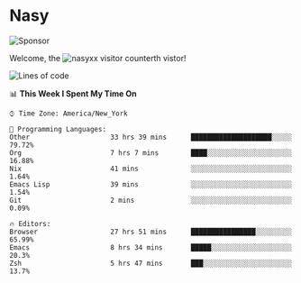 # Nasy

<!--
<p align="center">
<img height="200" src="https://github-readme-stats.vercel.app/api?username=nasyxx&count_private=true&show_icons=true&theme=dracula&include_all_commits=true"/>
<img height="200" src="https://github-readme-stats.vercel.app/api/top-langs/?username=nasyxx&theme=dracula&hide=html,jupyter+notebook&count_private=true&show_icons=true"/>
</p>

  
----------------
-->

![Sponsor](https://img.shields.io/static/v1.svg?label=Sponsor&message=%E2%9D%A4&logo=GitHub&style=flat&color=pink)
 
Welcome, the ![nasyxx visitor counter](https://count.getloli.com/get/@nasyxx?theme=rule34)th vistor!
 
<!--START_SECTION:waka-->
![Lines of code](https://img.shields.io/badge/From%20Hello%20World%20I%27ve%20Written-5.4%20million%20lines%20of%20code-blue)

📊 **This Week I Spent My Time On** 

```text
⌚︎ Time Zone: America/New_York

💬 Programming Languages: 
Other                    33 hrs 39 mins      ████████████████████░░░░░   79.72% 
Org                      7 hrs 7 mins        ████░░░░░░░░░░░░░░░░░░░░░   16.88% 
Nix                      41 mins             ░░░░░░░░░░░░░░░░░░░░░░░░░   1.64% 
Emacs Lisp               39 mins             ░░░░░░░░░░░░░░░░░░░░░░░░░   1.54% 
Git                      2 mins              ░░░░░░░░░░░░░░░░░░░░░░░░░   0.09%

🔥 Editors: 
Browser                  27 hrs 51 mins      ████████████████░░░░░░░░░   65.99% 
Emacs                    8 hrs 34 mins       █████░░░░░░░░░░░░░░░░░░░░   20.3% 
Zsh                      5 hrs 47 mins       ███░░░░░░░░░░░░░░░░░░░░░░   13.7%

```


<!--END_SECTION:waka-->

<!-- ![visitors](https://visitor-badge.laobi.icu/badge?page_id=nasyxx.nasyxx) -->

